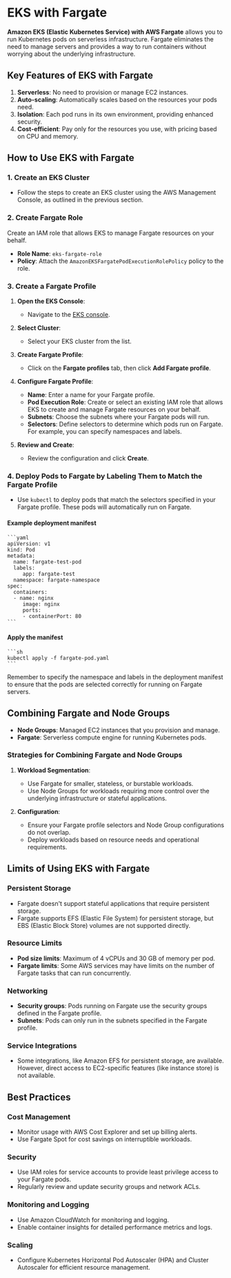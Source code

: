 
# EKS with Fargate

**Amazon EKS (Elastic Kubernetes Service) with AWS Fargate** allows you to run Kubernetes pods on serverless infrastructure. Fargate eliminates the need to manage servers and provides a way to run containers without worrying about the underlying infrastructure.

## Key Features of EKS with Fargate

1. **Serverless**: No need to provision or manage EC2 instances.
2. **Auto-scaling**: Automatically scales based on the resources your pods need.
3. **Isolation**: Each pod runs in its own environment, providing enhanced security.
4. **Cost-efficient**: Pay only for the resources you use, with pricing based on CPU and memory.

## How to Use EKS with Fargate

### 1. **Create an EKS Cluster**

- Follow the steps to create an EKS cluster using the AWS Management Console, as outlined in the previous section.

### 2. Create Fargate Role

Create an IAM role that allows EKS to manage Fargate resources on your behalf.

- **Role Name**: `eks-fargate-role`
- **Policy**: Attach the `AmazonEKSFargatePodExecutionRolePolicy` policy to the role.

### 3. **Create a Fargate Profile**

   1. **Open the EKS Console**:
      - Navigate to the [EKS console](https://console.aws.amazon.com/eks/home).

   2. **Select Cluster**:
      - Select your EKS cluster from the list.

   3. **Create Fargate Profile**:
      - Click on the **Fargate profiles** tab, then click **Add Fargate profile**.

   4. **Configure Fargate Profile**:
      - **Name**: Enter a name for your Fargate profile.
      - **Pod Execution Role**: Create or select an existing IAM role that allows EKS to create and manage Fargate resources on your behalf.
      - **Subnets**: Choose the subnets where your Fargate pods will run.
      - **Selectors**: Define selectors to determine which pods run on Fargate. For example, you can specify namespaces and labels.

   5. **Review and Create**:
      - Review the configuration and click **Create**.

### 4. **Deploy Pods to Fargate by Labeling Them to Match the Fargate Profile**

- Use `kubectl` to deploy pods that match the selectors specified in your Fargate profile. These pods will automatically run on Fargate.

#### Example deployment manifest

    ```yaml
    apiVersion: v1
    kind: Pod
    metadata:
      name: fargate-test-pod
      labels:
         app: fargate-test
      namespace: fargate-namespace
    spec:
      containers:
      - name: nginx
         image: nginx
         ports:
         - containerPort: 80
    ```

#### Apply the manifest

    ```sh
    kubectl apply -f fargate-pod.yaml
    ```

Remember to specify the namespace and labels in the deployment manifest to ensure that the pods are selected correctly for running on Fargate servers.

## Combining Fargate and Node Groups

- **Node Groups**: Managed EC2 instances that you provision and manage.
- **Fargate**: Serverless compute engine for running Kubernetes pods.

### Strategies for Combining Fargate and Node Groups

1. **Workload Segmentation**:
   - Use Fargate for smaller, stateless, or burstable workloads.
   - Use Node Groups for workloads requiring more control over the underlying infrastructure or stateful applications.

2. **Configuration**:
   - Ensure your Fargate profile selectors and Node Group configurations do not overlap.
   - Deploy workloads based on resource needs and operational requirements.

## Limits of Using EKS with Fargate

### **Persistent Storage**

- Fargate doesn't support stateful applications that require persistent storage.
- Fargate supports EFS (Elastic File System) for persistent storage, but EBS (Elastic Block Store) volumes are not supported directly.

### **Resource Limits**

- **Pod size limits**: Maximum of 4 vCPUs and 30 GB of memory per pod.
- **Fargate limits**: Some AWS services may have limits on the number of Fargate tasks that can run concurrently.

### **Networking**

- **Security groups**: Pods running on Fargate use the security groups defined in the Fargate profile.
- **Subnets**: Pods can only run in the subnets specified in the Fargate profile.

### **Service Integrations**

- Some integrations, like Amazon EFS for persistent storage, are available. However, direct access to EC2-specific features (like instance store) is not available.

## Best Practices

### **Cost Management**

- Monitor usage with AWS Cost Explorer and set up billing alerts.
- Use Fargate Spot for cost savings on interruptible workloads.

### **Security**

- Use IAM roles for service accounts to provide least privilege access to your Fargate pods.
- Regularly review and update security groups and network ACLs.

### **Monitoring and Logging**

- Use Amazon CloudWatch for monitoring and logging.
- Enable container insights for detailed performance metrics and logs.

### **Scaling**

- Configure Kubernetes Horizontal Pod Autoscaler (HPA) and Cluster Autoscaler for efficient resource management.
